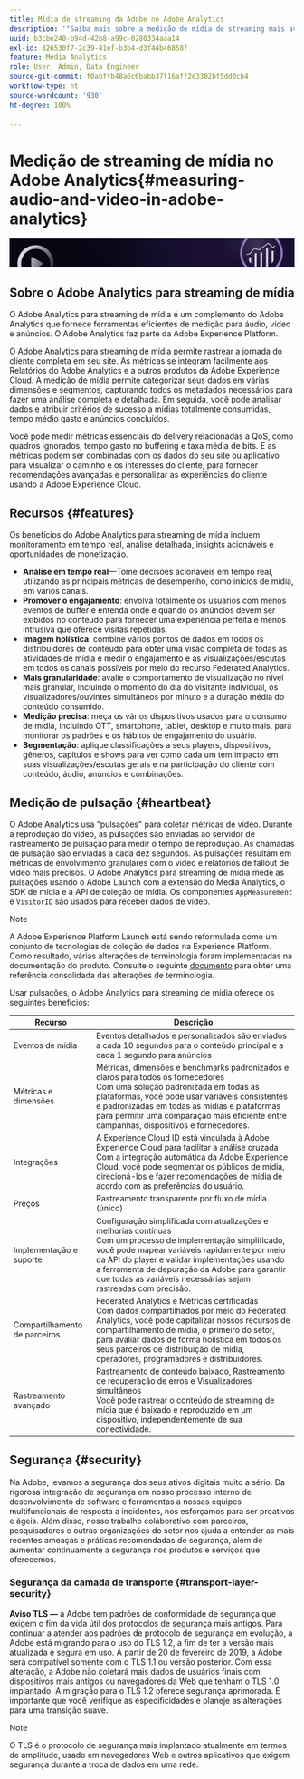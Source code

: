 ```yaml
---
title: Mídia de streaming da Adobe no Adobe Analytics
description: '"Saiba mais sobre a medição de mídia de streaming mais avançada para conteúdo, áudio e anúncios. Conheça o Adobe Analytics para mídia de streaming."'
uuid: b3cbe240-b94d-42b8-a99c-0280334aaa14
exl-id: 826530f7-2c39-41ef-b3b4-d3f44b46858f
feature: Media Analytics
role: User, Admin, Data Engineer
source-git-commit: f0abffb48a6c0babb37f16aff2e3302bf5dd0cb4
workflow-type: ht
source-wordcount: '930'
ht-degree: 100%

---
```


# Medição de streaming de mídia no Adobe Analytics{#measuring-audio-and-video-in-adobe-analytics}

![Banner](./assets/media_analytics_banner.png)

## Sobre o Adobe Analytics para streaming de mídia

O Adobe Analytics para streaming de mídia é um complemento do Adobe Analytics que fornece ferramentas eficientes de medição para áudio, vídeo e anúncios. O Adobe Analytics faz parte da Adobe Experience Platform.

O Adobe Analytics para streaming de mídia permite rastrear a jornada do cliente completa em seu site. As métricas se integram facilmente aos Relatórios do Adobe Analytics e a outros produtos da Adobe Experience Cloud. A medição de mídia permite categorizar seus dados em várias dimensões e segmentos, capturando todos os metadados necessários para fazer uma análise completa e detalhada. Em seguida, você pode analisar dados e atribuir critérios de sucesso a mídias totalmente consumidas, tempo médio gasto e anúncios concluídos.

Você pode medir métricas essenciais do delivery relacionadas a QoS, como quadros ignorados, tempo gasto no buffering e taxa média de bits. E as métricas podem ser combinadas com os dados do seu site ou aplicativo para visualizar o caminho e os interesses do cliente, para fornecer recomendações avançadas e personalizar as experiências do cliente usando a Adobe Experience Cloud.

## Recursos {#features}

Os benefícios do Adobe Analytics para streaming de mídia incluem monitoramento em tempo real, análise detalhada, insights acionáveis e oportunidades de monetização.
* **Análise em tempo real**—Tome decisões acionáveis em tempo real, utilizando as principais métricas de desempenho, como inícios de mídia, em vários canais.
* **Promover o engajamento**: envolva totalmente os usuários com menos eventos de buffer e entenda onde e quando os anúncios devem ser exibidos no conteúdo para fornecer uma experiência perfeita e menos intrusiva que oferece visitas repetidas.
* **Imagem holística**: combine vários pontos de dados em todos os distribuidores de conteúdo para obter uma visão completa de todas as atividades de mídia e medir o engajamento e as visualizações/escutas em todos os canais possíveis por meio do recurso Federated Analytics.
* **Mais granularidade**: avalie o comportamento de visualização no nível mais granular, incluindo o momento do dia do visitante individual, os visualizadores/ouvintes simultâneos por minuto e a duração média do conteúdo consumido.
* **Medição precisa**: meça os vários dispositivos usados para o consumo de mídia, incluindo OTT, smartphone, tablet, desktop e muito mais, para monitorar os padrões e os hábitos de engajamento do usuário.
* **Segmentação**: aplique classificações a seus players, dispositivos, gêneros, capítulos e shows para ver como cada um tem impacto em suas visualizações/escutas gerais e na participação do cliente com conteúdo, áudio, anúncios e combinações.

## Medição de pulsação {#heartbeat}

O Adobe Analytics usa &quot;pulsações&quot; para coletar métricas de vídeo. Durante a reprodução do vídeo, as pulsações são enviadas ao servidor de rastreamento de pulsação para medir o tempo de reprodução. As chamadas de pulsação são enviadas a cada dez segundos. As pulsações resultam em métricas de envolvimento granulares com o vídeo e relatórios de fallout de vídeo mais precisos. O Adobe Analytics para streaming de mídia mede as pulsações usando o Adobe Launch com a extensão do Media Analytics, o SDK de mídia e a API de coleção de mídia. Os componentes `AppMeasurement` e `VisitorID` são usados para receber dados de vídeo.

>[!NOTE]
>A Adobe Experience Platform Launch está sendo reformulada como um conjunto de tecnologias de coleção de dados na Experience Platform. Como resultado, várias alterações de terminologia foram implementadas na documentação do produto. Consulte o seguinte [documento](https://experienceleague.adobe.com/docs/experience-platform/tags/term-updates.html?lang=pt-BR) para obter uma referência consolidada das alterações de terminologia.


Usar pulsações, o Adobe Analytics para streaming de mídia oferece os seguintes benefícios:

| Recurso | Descrição |
|----------------------------|-----------------------------------------------------------------------------------------------------------------------------------------------------------------------------------------------------------------------------------------------------------------------------------------------|
| Eventos de mídia | Eventos detalhados e personalizados são enviados a cada 10 segundos para o conteúdo principal e a cada 1 segundo para anúncios |
| Métricas e dimensões | Métricas, dimensões e benchmarks padronizados e claros para todos os fornecedores<br>Com uma solução padronizada em todas as plataformas, você pode usar variáveis consistentes e padronizadas em todas as mídias e plataformas para permitir uma comparação mais eficiente entre campanhas, dispositivos e fornecedores. |
| Integrações | A Experience Cloud ID está vinculada à Adobe Experience Cloud para facilitar a análise cruzada<br>Com a integração automática da Adobe Experience Cloud, você pode segmentar os públicos de mídia, direcioná-los e fazer recomendações de mídia de acordo com as preferências do usuário. |
| Preços | Rastreamento transparente por fluxo de mídia (único) |
| Implementação e suporte | Configuração simplificada com atualizações e melhorias contínuas<br>Com um processo de implementação simplificado, você pode mapear variáveis rapidamente por meio da API do player e validar implementações usando a ferramenta de depuração da Adobe para garantir que todas as variáveis necessárias sejam rastreadas com precisão. |
| Compartilhamento de parceiros | Federated Analytics e Métricas certificadas<br>Com dados compartilhados por meio do Federated Analytics, você pode capitalizar nossos recursos de compartilhamento de mídia, o primeiro do setor, para avaliar dados de forma holística em todos os seus parceiros de distribuição de mídia, operadores, programadores e distribuidores. |
| Rastreamento avançado | Rastreamento de conteúdo baixado, Rastreamento de recuperação de erros e Visualizadores simultâneos<br>Você pode rastrear o conteúdo de streaming de mídia que é baixado e reproduzido em um dispositivo, independentemente de sua conectividade. |



## Segurança {#security}

Na Adobe, levamos a segurança dos seus ativos digitais muito a sério. Da rigorosa integração de segurança em nosso processo interno de desenvolvimento de software e ferramentas a nossas equipes multifuncionais de resposta a incidentes, nos esforçamos para ser proativos e ágeis. Além disso, nosso trabalho colaborativo com parceiros, pesquisadores e outras organizações do setor nos ajuda a entender as mais recentes ameaças e práticas recomendadas de segurança, além de aumentar continuamente a segurança nos produtos e serviços que oferecemos.


### Segurança da camada de transporte {#transport-layer-security}

**Aviso TLS —** a Adobe tem padrões de conformidade de segurança que exigem o fim da vida útil dos protocolos de segurança mais antigos. Para continuar a atender aos padrões de protocolo de segurança em evolução, a Adobe está migrando para o uso do TLS 1.2, a fim de ter a versão mais atualizada e segura em uso. A partir de 20 de fevereiro de 2019, a Adobe será compatível somente com o TLS 1.1 ou versão posterior. Com essa alteração, a Adobe não coletará mais dados de usuários finais com dispositivos mais antigos ou navegadores da Web que tenham o TLS 1.0 implantado. A migração para o TLS 1.2 oferece segurança aprimorada. É importante que você verifique as especificidades e planeje as alterações para uma transição suave.

>[!NOTE]
>
>O TLS é o protocolo de segurança mais implantado atualmente em termos de amplitude, usado em navegadores Web e outros aplicativos que exigem segurança durante a troca de dados em uma rede.
